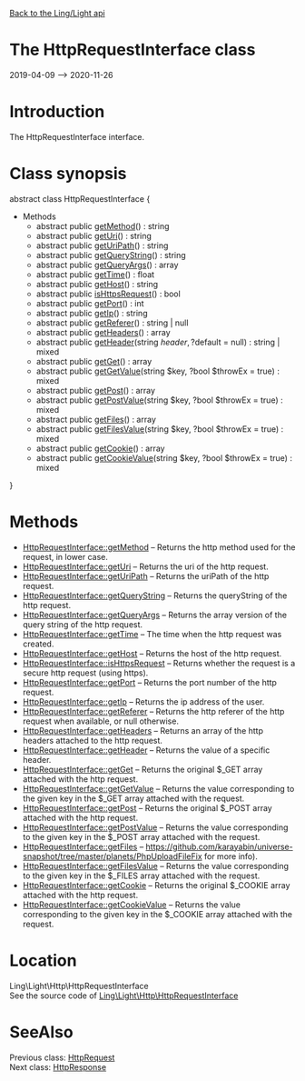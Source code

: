 [Back to the Ling/Light api](https://github.com/lingtalfi/Light/blob/master/doc/api/Ling/Light.md)



The HttpRequestInterface class
================
2019-04-09 --> 2020-11-26






Introduction
============

The HttpRequestInterface interface.



Class synopsis
==============


abstract class <span class="pl-k">HttpRequestInterface</span>  {

- Methods
    - abstract public [getMethod](https://github.com/lingtalfi/Light/blob/master/doc/api/Ling/Light/Http/HttpRequestInterface/getMethod.md)() : string
    - abstract public [getUri](https://github.com/lingtalfi/Light/blob/master/doc/api/Ling/Light/Http/HttpRequestInterface/getUri.md)() : string
    - abstract public [getUriPath](https://github.com/lingtalfi/Light/blob/master/doc/api/Ling/Light/Http/HttpRequestInterface/getUriPath.md)() : string
    - abstract public [getQueryString](https://github.com/lingtalfi/Light/blob/master/doc/api/Ling/Light/Http/HttpRequestInterface/getQueryString.md)() : string
    - abstract public [getQueryArgs](https://github.com/lingtalfi/Light/blob/master/doc/api/Ling/Light/Http/HttpRequestInterface/getQueryArgs.md)() : array
    - abstract public [getTime](https://github.com/lingtalfi/Light/blob/master/doc/api/Ling/Light/Http/HttpRequestInterface/getTime.md)() : float
    - abstract public [getHost](https://github.com/lingtalfi/Light/blob/master/doc/api/Ling/Light/Http/HttpRequestInterface/getHost.md)() : string
    - abstract public [isHttpsRequest](https://github.com/lingtalfi/Light/blob/master/doc/api/Ling/Light/Http/HttpRequestInterface/isHttpsRequest.md)() : bool
    - abstract public [getPort](https://github.com/lingtalfi/Light/blob/master/doc/api/Ling/Light/Http/HttpRequestInterface/getPort.md)() : int
    - abstract public [getIp](https://github.com/lingtalfi/Light/blob/master/doc/api/Ling/Light/Http/HttpRequestInterface/getIp.md)() : string
    - abstract public [getReferer](https://github.com/lingtalfi/Light/blob/master/doc/api/Ling/Light/Http/HttpRequestInterface/getReferer.md)() : string | null
    - abstract public [getHeaders](https://github.com/lingtalfi/Light/blob/master/doc/api/Ling/Light/Http/HttpRequestInterface/getHeaders.md)() : array
    - abstract public [getHeader](https://github.com/lingtalfi/Light/blob/master/doc/api/Ling/Light/Http/HttpRequestInterface/getHeader.md)(string $header, ?$default = null) : string | mixed
    - abstract public [getGet](https://github.com/lingtalfi/Light/blob/master/doc/api/Ling/Light/Http/HttpRequestInterface/getGet.md)() : array
    - abstract public [getGetValue](https://github.com/lingtalfi/Light/blob/master/doc/api/Ling/Light/Http/HttpRequestInterface/getGetValue.md)(string $key, ?bool $throwEx = true) : mixed
    - abstract public [getPost](https://github.com/lingtalfi/Light/blob/master/doc/api/Ling/Light/Http/HttpRequestInterface/getPost.md)() : array
    - abstract public [getPostValue](https://github.com/lingtalfi/Light/blob/master/doc/api/Ling/Light/Http/HttpRequestInterface/getPostValue.md)(string $key, ?bool $throwEx = true) : mixed
    - abstract public [getFiles](https://github.com/lingtalfi/Light/blob/master/doc/api/Ling/Light/Http/HttpRequestInterface/getFiles.md)() : array
    - abstract public [getFilesValue](https://github.com/lingtalfi/Light/blob/master/doc/api/Ling/Light/Http/HttpRequestInterface/getFilesValue.md)(string $key, ?bool $throwEx = true) : mixed
    - abstract public [getCookie](https://github.com/lingtalfi/Light/blob/master/doc/api/Ling/Light/Http/HttpRequestInterface/getCookie.md)() : array
    - abstract public [getCookieValue](https://github.com/lingtalfi/Light/blob/master/doc/api/Ling/Light/Http/HttpRequestInterface/getCookieValue.md)(string $key, ?bool $throwEx = true) : mixed

}






Methods
==============

- [HttpRequestInterface::getMethod](https://github.com/lingtalfi/Light/blob/master/doc/api/Ling/Light/Http/HttpRequestInterface/getMethod.md) &ndash; Returns the http method used for the request, in lower case.
- [HttpRequestInterface::getUri](https://github.com/lingtalfi/Light/blob/master/doc/api/Ling/Light/Http/HttpRequestInterface/getUri.md) &ndash; Returns the uri of the http request.
- [HttpRequestInterface::getUriPath](https://github.com/lingtalfi/Light/blob/master/doc/api/Ling/Light/Http/HttpRequestInterface/getUriPath.md) &ndash; Returns the uriPath of the http request.
- [HttpRequestInterface::getQueryString](https://github.com/lingtalfi/Light/blob/master/doc/api/Ling/Light/Http/HttpRequestInterface/getQueryString.md) &ndash; Returns the queryString of the http request.
- [HttpRequestInterface::getQueryArgs](https://github.com/lingtalfi/Light/blob/master/doc/api/Ling/Light/Http/HttpRequestInterface/getQueryArgs.md) &ndash; Returns the array version of the query string of the http request.
- [HttpRequestInterface::getTime](https://github.com/lingtalfi/Light/blob/master/doc/api/Ling/Light/Http/HttpRequestInterface/getTime.md) &ndash; The time when the http request was created.
- [HttpRequestInterface::getHost](https://github.com/lingtalfi/Light/blob/master/doc/api/Ling/Light/Http/HttpRequestInterface/getHost.md) &ndash; Returns the host of the http request.
- [HttpRequestInterface::isHttpsRequest](https://github.com/lingtalfi/Light/blob/master/doc/api/Ling/Light/Http/HttpRequestInterface/isHttpsRequest.md) &ndash; Returns whether the request is a secure http request (using https).
- [HttpRequestInterface::getPort](https://github.com/lingtalfi/Light/blob/master/doc/api/Ling/Light/Http/HttpRequestInterface/getPort.md) &ndash; Returns the port number of the http request.
- [HttpRequestInterface::getIp](https://github.com/lingtalfi/Light/blob/master/doc/api/Ling/Light/Http/HttpRequestInterface/getIp.md) &ndash; Returns the ip address of the user.
- [HttpRequestInterface::getReferer](https://github.com/lingtalfi/Light/blob/master/doc/api/Ling/Light/Http/HttpRequestInterface/getReferer.md) &ndash; Returns the http referer of the http request when available, or null otherwise.
- [HttpRequestInterface::getHeaders](https://github.com/lingtalfi/Light/blob/master/doc/api/Ling/Light/Http/HttpRequestInterface/getHeaders.md) &ndash; Returns an array of the http headers attached to the http request.
- [HttpRequestInterface::getHeader](https://github.com/lingtalfi/Light/blob/master/doc/api/Ling/Light/Http/HttpRequestInterface/getHeader.md) &ndash; Returns the value of a specific header.
- [HttpRequestInterface::getGet](https://github.com/lingtalfi/Light/blob/master/doc/api/Ling/Light/Http/HttpRequestInterface/getGet.md) &ndash; Returns the original $_GET array attached with the http request.
- [HttpRequestInterface::getGetValue](https://github.com/lingtalfi/Light/blob/master/doc/api/Ling/Light/Http/HttpRequestInterface/getGetValue.md) &ndash; Returns the value corresponding to the given key in the $_GET array attached with the request.
- [HttpRequestInterface::getPost](https://github.com/lingtalfi/Light/blob/master/doc/api/Ling/Light/Http/HttpRequestInterface/getPost.md) &ndash; Returns the original $_POST array attached with the http request.
- [HttpRequestInterface::getPostValue](https://github.com/lingtalfi/Light/blob/master/doc/api/Ling/Light/Http/HttpRequestInterface/getPostValue.md) &ndash; Returns the value corresponding to the given key in the $_POST array attached with the request.
- [HttpRequestInterface::getFiles](https://github.com/lingtalfi/Light/blob/master/doc/api/Ling/Light/Http/HttpRequestInterface/getFiles.md) &ndash; https://github.com/karayabin/universe-snapshot/tree/master/planets/PhpUploadFileFix for more info).
- [HttpRequestInterface::getFilesValue](https://github.com/lingtalfi/Light/blob/master/doc/api/Ling/Light/Http/HttpRequestInterface/getFilesValue.md) &ndash; Returns the value corresponding to the given key in the $_FILES array attached with the request.
- [HttpRequestInterface::getCookie](https://github.com/lingtalfi/Light/blob/master/doc/api/Ling/Light/Http/HttpRequestInterface/getCookie.md) &ndash; Returns the original $_COOKIE array attached with the http request.
- [HttpRequestInterface::getCookieValue](https://github.com/lingtalfi/Light/blob/master/doc/api/Ling/Light/Http/HttpRequestInterface/getCookieValue.md) &ndash; Returns the value corresponding to the given key in the $_COOKIE array attached with the request.





Location
=============
Ling\Light\Http\HttpRequestInterface<br>
See the source code of [Ling\Light\Http\HttpRequestInterface](https://github.com/lingtalfi/Light/blob/master/Http/HttpRequestInterface.php)



SeeAlso
==============
Previous class: [HttpRequest](https://github.com/lingtalfi/Light/blob/master/doc/api/Ling/Light/Http/HttpRequest.md)<br>Next class: [HttpResponse](https://github.com/lingtalfi/Light/blob/master/doc/api/Ling/Light/Http/HttpResponse.md)<br>
